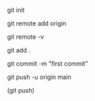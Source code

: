 git init

git remote add origin <ssh>

git remote -v

git add .

git commit -m "first commit"

git push -u origin main

(git push)
